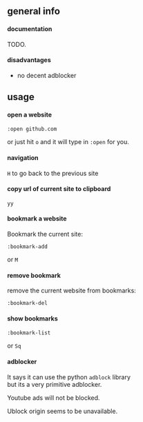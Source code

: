 ## general info

#### documentation

TODO.

#### disadvantages

- no decent adblocker

## usage

#### open a website

```
:open github.com
```
or just hit `o` and it will type in `:open` for you.

#### navigation

`H` to go back to the previous site

#### copy url of current site to clipboard

`yy`

#### bookmark a website

Bookmark the current site:
```
:bookmark-add
```
or `M`

#### remove bookmark

remove the current website from bookmarks:
```
:bookmark-del
```

#### show bookmarks

```
:bookmark-list
```
or `Sq`

#### adblocker

It says it can use the python `adblock` library \
but its a very primitive adblocker.

Youtube ads will not be blocked.

Ublock origin seems to be unavailable.
